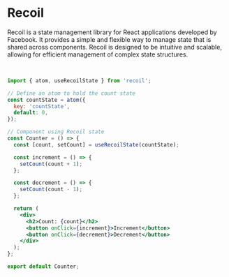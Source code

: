 # Recoil
Recoil is a state management library for React applications developed by Facebook. It provides a simple and flexible way to manage state that is shared across components. Recoil is designed to be intuitive and scalable, allowing for efficient management of complex state structures.

<br>

```jsx
import { atom, useRecoilState } from 'recoil';

// Define an atom to hold the count state
const countState = atom({
  key: 'countState',
  default: 0,
});

// Component using Recoil state
const Counter = () => {
  const [count, setCount] = useRecoilState(countState);

  const increment = () => {
    setCount(count + 1);
  };

  const decrement = () => {
    setCount(count - 1);
  };

  return (
    <div>
      <h2>Count: {count}</h2>
      <button onClick={increment}>Increment</button>
      <button onClick={decrement}>Decrement</button>
    </div>
  );
};

export default Counter;
```
